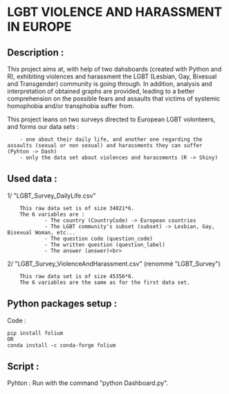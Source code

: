 # LGBT VIOLENCE AND HARASSMENT IN EUROPE<br>
## Description :<br>
This project aims at, with help of two dahsboards (created with Python and R), exhibiting violences and harassment the LGBT (Lesbian, Gay, Bixesual and Transgender) community is going through. In addition, analysis and interpretation of obtained graphs are provided, leading to a better comprehension on the possible fears and assaults that victims of systemic homophobia and/or transphobia suffer from.

This project leans on two surveys directed to European LGBT volonteers, and forms our data sets :

        - one about their daily life, and another one regarding the assaults (sexual or non sexual) and harassments they can suffer (Pyhton -> Dash)
        - only the data set about violences and harassments (R -> Shiny)
## Used data :<br>
1/ "LGBT_Survey_DailyLife.csv"

        This raw data set is of size 34021*6.
        The 6 variables are :
                - The country (CountryCode) -> European countries
                - The LGBT community's subset (subset) -> Lesbian, Gay, Bisexual Woman, etc...
                - The question code (question_code)
                - The written question (question_label)
                - The answer (answer)<br>
2/ "LGBT_Survey_ViolenceAndHarassment.csv" (renommé "LGBT_Survey")
        
        This raw data set is of size 45356*6.
        The 6 variables are the same as for the first data set.

## Python packages setup :
Code : 
    
    pip install folium
    OR
    conda install -c conda-forge folium
## Script :

Pyhton : Run with the command "python Dashboard.py".
